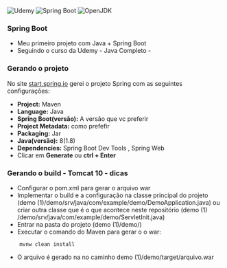 ![Udemy](https://img.shields.io/badge/Udemy-EC5252?style=for-the-badge&logo=Udemy&logoColor=white) ![Spring Boot](https://img.shields.io/badge/Spring_Boot-F2F4F9?style=for-the-badge&logo=spring-boot) ![OpenJDK](https://img.shields.io/badge/OpenJDK-ED8B00?style=for-the-badge&logo=openjdk&logoColor=white)

### Spring Boot

- Meu primeiro projeto com Java + Spring Boot
- Seguindo o curso da Udemy - Java Completo -

### Gerando o projeto

No site [start.spring.io](https://start.spring.io/) gerei o projeto Spring com as seguintes configurações:

- **Project:** Maven
- **Language:** Java
- **Spring Boot(versão):** A versão que vc preferir
- **Project Metadata:** como prefefir
- **Packaging:** Jar
- **Java(versão):** 8(1.8)
- **Dependencies:** Spring Boot Dev Tools , Spring Web
- Clicar em **Generate** ou **ctrl + Enter**

### Gerando o build - Tomcat 10 - dicas

- Configurar o pom.xml para gerar o arquivo war
- Implementar o build e a configuração na classe principal do projeto (demo (1)/demo/srv/java/com/example/demo/DemoApplication.java) ou criar outra classe que é o que acontece neste repositório (demo (1) /demo/srv/java/com/example/demo/ServletInit.java)
- Entrar na pasta do projeto (demo (1)/demo/)
- Executar o comando do Maven para gerar o o war:

```
    mvnw clean install
```

- O arquivo é gerado na no caminho demo (1)/demo/target/arquivo.war
